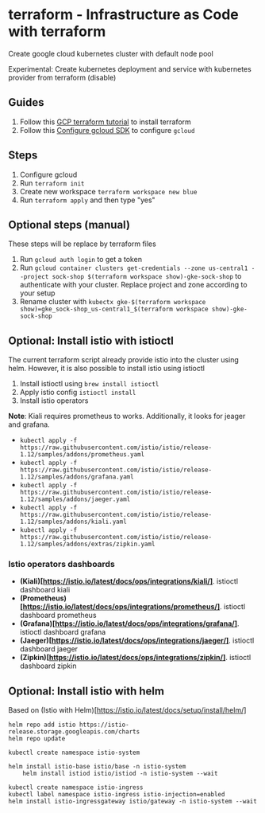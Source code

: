 # terraform - Infrastructure as Code with terraform

Create google cloud kubernetes cluster with default node pool

Experimental: Create kubernetes deployment and service with kubernetes provider from terraform (disable)

## Guides

1. Follow this [GCP terraform tutorial](https://learn.hashicorp.com/collections/terraform/gcp-get-started) to install terraform
1. Follow this [Configure gcloud SDK](https://learn.hashicorp.com/tutorials/terraform/gke) to configure `gcloud`

## Steps

1. Configure gcloud
1. Run `terraform init`
1. Create new workspace `terraform workspace new blue`
1. Run `terraform apply` and then type "yes"

## Optional steps (manual)

These steps will be replace by terraform files

1. Run `gcloud auth login` to get a token
1. Run `gcloud container clusters get-credentials --zone us-central1 --project sock-shop $(terraform workspace show)-gke-sock-shop` to authenticate with your cluster. Replace project and zone according to your setup
1. Rename cluster with `kubectx gke-$(terraform workspace show)=gke_sock-shop_us-central1_$(terraform workspace show)-gke-sock-shop`

## Optional: Install istio with istioctl

The current terraform script already provide istio into the cluster using helm. However, it is also possible to install istio using istioctl

1. Install istioctl using `brew install istioctl`
1. Apply istio config `istioctl install`
1. Install istio operators

**Note**: Kiali requires prometheus to works. Additionally, it looks for jeager and grafana.

- `kubectl apply -f https://raw.githubusercontent.com/istio/istio/release-1.12/samples/addons/prometheus.yaml`
- `kubectl apply -f https://raw.githubusercontent.com/istio/istio/release-1.12/samples/addons/grafana.yaml`
- `kubectl apply -f https://raw.githubusercontent.com/istio/istio/release-1.12/samples/addons/jaeger.yaml`
- `kubectl apply -f https://raw.githubusercontent.com/istio/istio/release-1.12/samples/addons/kiali.yaml`
- `kubectl apply -f https://raw.githubusercontent.com/istio/istio/release-1.12/samples/addons/extras/zipkin.yaml`

### Istio operators dashboards


- **(Kiali)[https://istio.io/latest/docs/ops/integrations/kiali/]**. istioctl dashboard kiali
- **(Prometheus)[https://istio.io/latest/docs/ops/integrations/prometheus/]**. istioctl dashboard prometheus
- **(Grafana)[https://istio.io/latest/docs/ops/integrations/grafana/]**. istioctl dashboard grafana
- **(Jaeger)[https://istio.io/latest/docs/ops/integrations/jaeger/]**. istioctl dashboard jaeger
- **(Zipkin)[https://istio.io/latest/docs/ops/integrations/zipkin/]**. istioctl dashboard zipkin

## Optional: Install istio with helm

Based on (Istio with Helm)[https://istio.io/latest/docs/setup/install/helm/]

```shell
helm repo add istio https://istio-release.storage.googleapis.com/charts
helm repo update

kubectl create namespace istio-system

helm install istio-base istio/base -n istio-system
    helm install istiod istio/istiod -n istio-system --wait

kubectl create namespace istio-ingress
kubectl label namespace istio-ingress istio-injection=enabled
helm install istio-ingressgateway istio/gateway -n istio-system --wait

````

